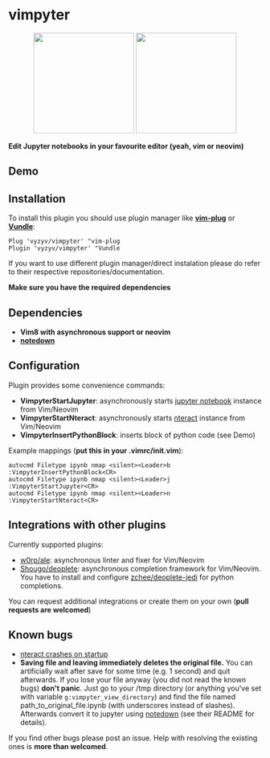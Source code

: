 # vimpyter

<p align="center">
  <img src="https://github.com/vyzyv/vimpyter/blob/master/images/jupyter_logo.png" height=200/> 
  <img src="https://github.com/vyzyv/vimpyter/blob/master/images/vim_logo.png" width=200/>
</p>

**Edit Jupyter notebooks in your favourite editor (yeah, vim or neovim)**

## Demo

## Installation

To install this plugin you should use plugin manager like **[vim-plug](https://github.com/junegunn/vim-plug)** or **[Vundle](https://github.com/VundleVim/Vundle.vim)**:

```vim
Plug 'vyzyv/vimpyter' "vim-plug
Plugin 'vyzyv/vimpyter' "Vundle
```

If you want to use different plugin manager/direct instalation please do refer to their respective repositories/documentation.

**Make sure you have the required dependencies**

## Dependencies

- **Vim8 with asynchronous support or neovim**
- **[notedown](https://github.com/aaren/notedown)**

## Configuration

Plugin provides some convenience commands:

  - **VimpyterStartJupyter**: asynchronously starts [jupyter notebook](http://jupyter.org) instance from Vim/Neovim
  - **VimpyterStartNteract**: asynchronously starts [nteract](https://github.com/nteract/nteract) instance from Vim/Neovim
  - **VimpyterInsertPythonBlock**: inserts block of python code (see Demo)

Example mappings (**put this in your .vimrc/init.vim**):

```vim
autocmd Filetype ipynb nmap <silent><Leader>b :VimpyterInsertPythonBlock<CR>
autocmd Filetype ipynb nmap <silent><Leader>j :VimpyterStartJupyter<CR>
autocmd Filetype ipynb nmap <silent><Leader>n :VimpyterStartNteract<CR>
```

## Integrations with other plugins

Currently supported plugins:

- [w0rp/ale](https://github.com/w0rp/ale): asynchronous linter and fixer for Vim/Neovim
- [Shougo/deoplete](https://github.com/Shougo/deoplete.nvim): asynchronous completion framework for Vim/Neovim. You have to install and configure [zchee/deoplete-jedi](https://github.com/zchee/deoplete-jedi) for python completions.

You can request additional integrations or create them on your own (**pull requests are welcomed**)

## Known bugs

- [nteract crashes on startup](https://github.com/nteract/nteract/issues/2582#issuecomment-368308596)
- **Saving file and leaving immediately deletes the original file.** You can artificially wait after save for some time (e.g. 1 second) and quit afterwards. If you lose your file anyway (you did not read the known bugs) **don't panic**. Just go to your /tmp directory (or anything you've set with variable ```g:vimpyter_view_directory```) and find the file named path_to_original_file.ipynb (with underscores instead of slashes). Afterwards convert it to jupyter using [notedown](https://github.com/aaren/notedown) (see their README for details).

If you find other bugs please post an issue. Help with resolving the existing ones is **more than welcomed**.


